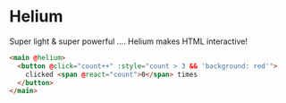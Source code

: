 # Helium

Super light & super powerful .... Helium makes HTML interactive!

```html
<main @helium>
  <button @click="count++" :style="count > 3 && 'background: red'">
    clicked <span @react="count">0</span> times
  </button>
</main>
```
